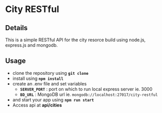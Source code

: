 # City RESTful

## Details 

This is a simple RESTful API for the city resorce build using node.js, express.js and mongodb.

## Usage

- clone the repository using __`git clone`__
- install using __`npm install`__
- create an .env file and set variables
    - __`SERVER_PORT`__ : port on which to run local express server ie. 3000
    - __`BD_URL`__ : MongoDB url ie. `mongodb://localhost:27017/city-restful`
- and start your app using __`npm run start`__
- Access api at __api/cities__
